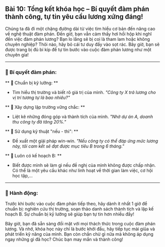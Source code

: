 ## Bài 10: Tổng kết khóa học – Bí quyết đàm phán thành công, tự tin yêu cầu lương xứng đáng!

Chúng ta đã đi một chặng đường dài từ việc tìm hiểu cơ bản đến nâng cao về nghệ thuật đàm phán. Đến giờ, bạn vẫn cảm thấy hơi hồi hộp khi nghĩ đến việc đàm phán lương? Bạn lo lắng sẽ bị coi là tham lam hoặc không chuyên nghiệp? Thôi nào, hãy bỏ cái tư duy đấy vào sọt rác. Bây giờ, bạn sẽ được trang bị đủ bí kíp để tự tin bước vào cuộc đàm phán lương như một chuyên gia!

---

### 📌 Bí quyết đàm phán:

** 🔹 Chuẩn bị kỹ lưỡng: **
- Tìm hiểu thị trường và biết rõ giá trị của mình. *"Công ty X trả lương cho vị trí tương tự là bao nhiêu?"* 

** 🔹 Xây dựng lập trường vững chắc: **
- Liệt kê những đóng góp và thành tích của mình. *"Nhờ dự án A, doanh thu công ty đã tăng 20%."* 

** 🔹 Sử dụng kỹ thuật "nếu - thì": **
- Đề xuất một giải pháp win-win. *"Nếu công ty có thể đáp ứng mức lương này, tôi cam kết sẽ đạt được mục tiêu B trong 6 tháng."*

** 🔹 Luôn có kế hoạch B: **
- Biết được mình sẽ làm gì nếu đề nghị của mình không được chấp nhận. Có thể là một yêu cầu khác như linh hoạt về thời gian làm việc, cơ hội học tập,...

---

### 🚀 Hành động:

Trước khi bước vào cuộc đàm phán tiếp theo, hãy dành ít nhất 1 giờ để chuẩn bị: nghiên cứu thị trường, soạn thảo danh sách thành tích và lập kế hoạch B. Sự chuẩn bị kỹ lưỡng sẽ giúp bạn tự tin hơn nhiều đấy!

Bây giờ, bạn đã sẵn sàng đối mặt với mọi thách thức trong cuộc đàm phán lương. Và nhớ, khóa học này chỉ là bước khởi đầu, hãy tiếp tục mài giũa và phát triển kỹ năng của mình. Bạn còn chần chừ gì nữa mà không áp dụng ngay những gì đã học? Chúc bạn may mắn và thành công!